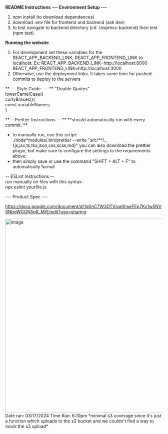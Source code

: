 **README Instructions**
**--- Environment Setup ---**
1. npm install (to download dependences)
2. download .env file for frontend and backend (ask dev)
3. to test navigate to backend directory (cd .\express-backend) then test (npm test)

**Running the website**
1. For development set these variables for the REACT_APP_BACKEND_LINK, REACT_APP_FRONTEND_LINK to localhost:
   Ex: REACT_APP_BACKEND_LINK=http://localhost:8000
       REACT_APP_FRONTEND_LINK=http://localhost:3000
2. Otherwise, use the deployment links. It takes some time for pushed commits to deploy to the servers

**--- Style Guide ---  **
 "Double Quotes"  
 lowerCamelCase()  
 curlyBraces(){  
 const variableNames;  
 }

**-- Prettier Instructions --  **
 **should automatically run with every commit.  **
 - to manually run, use this script:  
 ./node\*modules/.bin/prettier --write "src/\*\*/\_.{js,jsx,ts,tsx,json,css,scss,md}"
 you can also download the prettier plugin, but make sure to configure the settings to the requirements above:
 - then simply save or use the command "SHIFT + ALT + F" to automatically format

-- ESLint Instructions --  
 run manually on files with this syntax:  
 npx eslint yourfile.js

--- Product Spec ---

https://docs.google.com/document/d/1q0nC7W3DTViva0hseFEp7Kv1w5NV9NboWGGN5qR_MrE/edit?usp=sharing

<img width="620" alt="image" src="https://github.com/Velevynn/haggle/assets/113927390/f92690a1-46d0-4284-9858-15deabe1a7ec">
Date ran: 03/17/2024
Time Ran: 6:10pm
*minimal s3 coverage since it's just a function which uploads to the s3 bucket and we couldn't find a way to mock the s3 upload*
